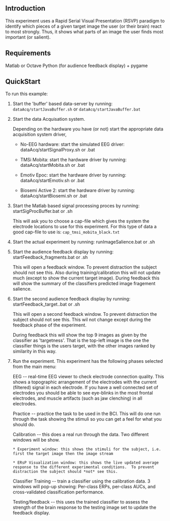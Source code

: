 Introduction
------------

This experiment uses a Rapid Serial Visual Presentation (RSVP)
paradigm to identify which pieces of a given target image the user (or
their brain) react to most strongly.  Thus, it shows what parts of an
image the user finds most important (or salient).

Requirements
------------

Matlab or Octave
Python (for audience feedback display) + pygame


QuickStart
----------

To run this example:

1) Start the 'buffer' based data-server by running:
	    `dataAcq/startJavaBuffer.sh` or `dataAcq/startJavaBuffer.bat`

2) Start the data Acquisation system.

	Depending on the hardware you have (or not) start the appropriate data acquisition system driver,

      * No-EEG hardware:  start the simulated EEG driver: dataAcq/startSignalProxy.sh or .bat

      * TMSi Mobita:      start the hardware driver by running: dataAcq/startMobita.sh or .bat

      * Emotiv Epoc:      start the hardware driver by running: dataAcq/startEmotiv.sh or .bat

      * Biosemi Active 2: start the hardware driver by running: dataAcq/startBiosemi.sh or .bat

3) Start the Matlab based signal processing proces by running: startSigProcBuffer.bat or .sh

    This will ask you to choose a cap-file which gives the system the electrode locations to use
    for this experiment.  For this type of data a good cap-file to use is: `cap_tmsi_mobita_black.txt`

4) Start the actual experiment by running: runImageSalience.bat or .sh

5) Start the audience feedback display by running: startFeedback_fragments.bat or .sh

    This will open a feedback window.  To prevent distraction the subject should not see this.  Also during training/calibration this will not update much (except to show the current target image).  During feedback this will show the summary of the classifiers predicted image fragement salience.

5) Start the second audience feedback display by running: startFeedback_target..bat or .sh

    This will open a second feedback window.  To prevent distraction the subject should not see
    this. This wil not change except during the feedback phase of the experiment.

    During feedback this will show the top 9 images as given by the classifier as 'targetness'.
    That is the top-left image is the one the classifier things is the users target, with the other
    images ranked by similarity in this way.

6) Run the experiment.  This experiment has the following phases selected from the main menu:

    EEG      -- real-time EEG viewer to check electrode connection quality.  This shows a topographic arrangement of the electrodes with the current (filtered) signal in each electrode.  If you have a well connected set of electrodes you should be able to see eye-blinks in the most frontal electrodes, and muscle artifacts (such as jaw clenching) in all electrodes.

    Practice -- practice the task to be used in the BCI.  This will do one run through the task showing the stimuli so you can get a feel for what you should do.

    Calibration -- this does a real run through the data.  Two different windows will be show.

       * Experiment window: this shows the stimuli for the subject, i.e. first the target image then the image stream

       * ERsP Visualization window: this shows the live updated average response to the different experimental conditions.  To prevent distraction the subject should *not* see this. 

	Classifier Training -- train a classifier using the calibration data.  3 windows will pop-up showing: Per-class ERPs, per-class AUCs, and cross-validated classification performance.

    Testing/feedback -- this uses the trained classifier to assess the strength of the brain response to the testing image set to update the feedback display.
